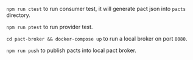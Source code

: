 `npm run ctest` to run consumer test, it will generate pact json into `pacts` directory.

`npm run ptest` to run provider test.

`cd pact-broker && docker-compose up` to run a local broker on port `8080`.

`npm run push` to publish pacts into local pact broker.
